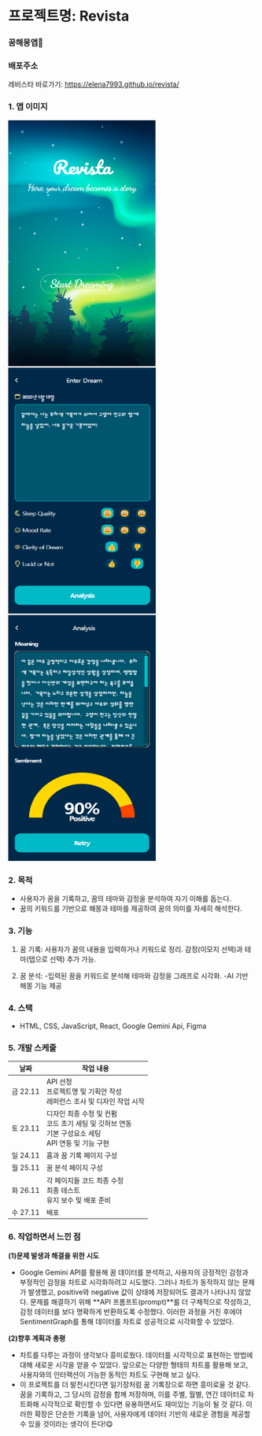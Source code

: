 # 프로젝트명: Revista

### 꿈해몽앱👀

### 배포주소

레비스타 바로가기: <https://elena7993.github.io/revista/>

### 1. 앱 이미지

<img src="./public/revista_images/Revista_home.png" alt="홈화면" width="300" height="500">
<img src="./public/revista_images/Revista_enter.png" alt="꿈기록화면" width="300" height="500">
<img src="./public/revista_images/Revista_analysis.png" alt="꿈분석화면" width="300" height="500">

### 2. 목적

- 사용자가 꿈을 기록하고, 꿈의 테마와 감정을 분석하여 자기 이해를 돕는다.
- 꿈의 키워드를 기반으로 해몽과 테마를 제공하여 꿈의 의미를 자세히 해석한다.

### 3. 기능

1. 꿈 기록:
   사용자가 꿈의 내용을 입력하거나 키워드로 정리.
   감정(이모지 선택)과 테마(탭으로 선택) 추가 가능.

2. 꿈 분석: -입력된 꿈을 키워드로 분석해 테마와 감정을 그래프로 시각화.
   -AI 기반 해몽 기능 제공

### 4. 스택

- HTML, CSS, JavaScript, React, Google Gemini Api, Figma

### 5. 개발 스케줄

| 날짜     | 작업 내용                                                                                                |
| -------- | -------------------------------------------------------------------------------------------------------- |
| 금 22.11 | API 선정<br>프로젝트명 및 기획안 작성<br>레퍼런스 조사 및 디자인 작업 시작                               |
| 토 23.11 | 디자인 최종 수정 및 컨펌<br>코드 초기 세팅 및 깃허브 연동<br>기본 구성요소 세팅<br>API 연동 및 기능 구현 |
| 일 24.11 | 홈과 꿈 기록 페이지 구성                                                                                 |
| 월 25.11 | 꿈 분석 페이지 구성                                                                                      |
| 화 26.11 | 각 페이지들 코드 최종 수정<br>최종 테스트<br>유지 보수 및 배포 준비                                      |
| 수 27.11 | 배포                                                                                                     |

### **6. 작업하면서 느낀 점**

**(1)문제 발생과 해결을 위한 시도**

- Google Gemini API를 활용해 꿈 데이터를 분석하고, 사용자의 긍정적인 감정과 부정적인 감정을 차트로 시각화하려고 시도했다.
  그러나 차트가 동작하지 않는 문제가 발생했고, positive와 negative 값이 상태에 저장되어도 결과가 나타나지 않았다.
  문제를 해결하기 위해 **API 프롬프트(prompt)**를 더 구체적으로 작성하고, 감정 데이터를 보다 명확하게 반환하도록 수정했다.
  이러한 과정을 거친 후에야 SentimentGraph를 통해 데이터를 차트로 성공적으로 시각화할 수 있었다.

**(2)향후 계획과 총평**

- 차트를 다루는 과정이 생각보다 흥미로웠다. 데이터를 시각적으로 표현하는 방법에 대해 새로운 시각을 얻을 수 있었다.
  앞으로는 다양한 형태의 차트를 활용해 보고, 사용자와의 인터랙션이 가능한 동적인 차트도 구현해 보고 싶다.
- 이 프로젝트를 더 발전시킨다면 일기장처럼 꿈 기록장으로 하면 흥미로울 것 같다.
  꿈을 기록하고, 그 당시의 감정을 함께 저장하며, 이를 주별, 월별, 연간 데이터로 차트화해 시각적으로 확인할 수 있다면 유용하면서도 재미있는 기능이 될 것 같다. 이러한 확장은 단순한 기록을 넘어, 사용자에게 데이터 기반의 새로운 경험을 제공할 수 있을 것이라는 생각이 든다!😋
